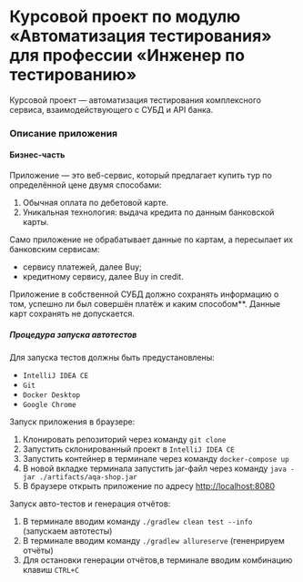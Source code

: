 # Курсовой проект по модулю «Автоматизация тестирования» для профессии «Инженер по тестированию»

Курсовой проект — автоматизация тестирования комплексного сервиса, взаимодействующего с СУБД и API банка.

### Описание приложения

#### Бизнес-часть

Приложение — это веб-сервис, который предлагает купить тур по определённой цене двумя способами:

1. Обычная оплата по дебетовой карте.
2. Уникальная технология: выдача кредита по данным банковской карты.

Само приложение не обрабатывает данные по картам, а пересылает их банковским сервисам:

* сервису платежей, далее Buy;
* кредитному сервису, далее Buy in credit.

Приложение в собственной СУБД должно сохранять информацию о том, успешно ли был совершён платёж и каким способом**.
Данные карт сохранять не допускается.

##### Процедура запуска автотестов

Для запуска тестов должны быть предустановлены:

* `IntelliJ IDEA CE`
* `Git`
* `Docker Desktop`
* `Google Chrome`

Запуск приложения в браузере:

1. Клонировать репозиторий через команду `git clone`
2. Запустить склонированный проект в `IntelliJ IDEA CE`
3. Запустить контейнер в терминале через команду `docker-compose up`
4. В новой вкладке терминала запустить jar-файл через команду `java -jar ./artifacts/aqa-shop.jar`
5. В браузере открыть приложение по адресу [http://localhost:8080](http://localhost:8080/)

Запуск авто-тестов и генерация отчётов:

1. В терминале вводим команду `./gradlew clean test --info` (запускаем автотесты)
2. В терминале вводим команду `./gradlew allureserve` (гененрируем отчёты)
3. Для остановки генерации отчётов,в терминале вводим комбинацию клавиш  `CTRL+C`